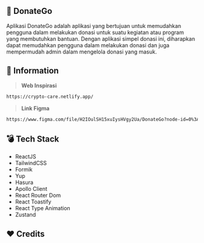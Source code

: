 ## :hibiscus: DonateGo

Aplikasi DonateGo adalah aplikasi yang bertujuan untuk memudahkan pengguna dalam melakukan donasi untuk suatu kegiatan atau program yang membutuhkan bantuan. Dengan aplikasi simpel donasi ini, diharapkan dapat memudahkan pengguna dalam melakukan donasi dan juga mempermudah admin dalam mengelola donasi yang masuk.

## :wrench: Information

> **Web Inspirasi**

```bash
https://crypto-care.netlify.app/
```

> **Link Figma**

```bash
https://www.figma.com/file/H2IOulSH15xuIysHVgy2Ua/DonateGo?node-id=0%3A1&t=ma4S7J3OsaymsN2w-1
```

## :bomb: Tech Stack

- ReactJS
- TailwindCSS
- Formik
- Yup
- Hasura
- Apollo Client
- React Router Dom
- React Toastify
- React Type Animation
- Zustand

## :heart: Credits
